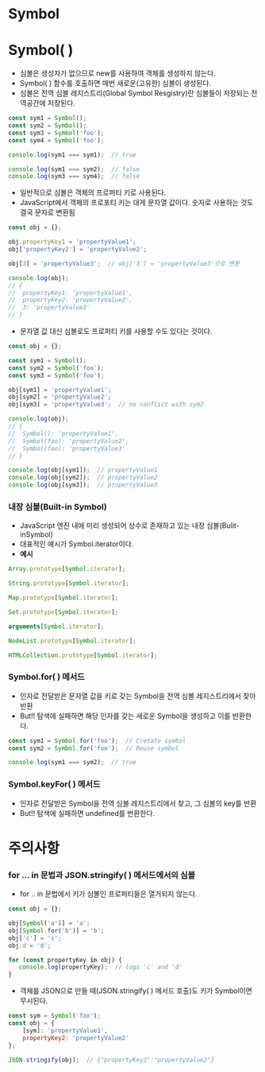 # Symbol

# Symbol( )

- 심볼은 생성자가 없으므로 new를 사용하여 객체를 생성하지 않는다.
- Symbol( ) 함수를 호출하면 매번 새로운(고유한) 심볼이 생성된다.
- 심볼은 전역 심볼 레지스트리(Global Symbol Resgistry)란 심볼들이 저장되는 전역공간에 저장된다.

```jsx
const sym1 = Symbol();
const sym2 = Symbol();
const sym3 = Symbol('foo');
const sym4 = Symbol('foo');

console.log(sym1 === sym1);  // true

console.log(sym1 === sym2);  // false
console.log(sym3 === sym4);  // false
```

- 일반적으로 심볼은 객체의 프로퍼티 키로 사용된다.
- JavaScript에서 객체의 프로포티 키는 대게 문자열 값이다. 숫자로 사용하는 것도 결국 문자로 변환됨

```jsx
const obj = {};

obj.propertyKey1 = 'propertyValue1';
obj['propertyKey2'] = 'propertyValue2';

obj[3] = 'propertyValue3';  // obj['3'] = 'propertyValue3'으로 변환

console.log(obj);
// {
//  propertyKey1: 'propertyValue1', 
//  propertyKey2: 'propertyValue2',
//  3: 'propertyValue3'
// }
```

- 문자열 값 대신 심볼로도 프로퍼티 키를 사용할 수도 있다는 것이다.

```jsx
const obj = {};

const sym1 = Symbol();
const sym2 = Symbol('foo');
const sym3 = Symbol('foo');

obj[sym1] = 'propertyValue1';
obj[sym2] = 'propertyValue2';
obj[sym3] = 'propertyValue3';  // no conflict with sym2

console.log(obj);  
// {
//  Symbol(): 'propertyValue1',
//  Symbol(foo): 'propertyValue2',
//  Symbol(foo): 'propertyValue3'
// }

console.log(obj[sym1]);  // propertyValue1
console.log(obj[sym2]);  // propertyValue2
console.log(obj[sym3]);  // propertyValue3
```

### 내장 심볼(Built-in Symbol)

- JavaScript 엔진 내에 미리 생성되어 상수로 존재하고 있는 내장 심볼(Bulit-inSymbol)
- 대표적인 예시가 Symbol.iterator이다.
- **예시**

```jsx
Array.prototype[Symbol.iterator];

String.prototype[Symbol.iterator];

Map.prototype[Symbol.iterator];

Set.prototype[Symbol.iterator];

arguments[Symbol.iterator];

NodeList.prototype[Symbol.iterator];

HTMLCollection.prototype[Symbol.iterator];
```

### Symbol.for( ) 메서드

- 인자로 전달받은 문자열 값을 키로 갖는 Symbol을 전역 심볼 레지스트리에서 찾아 반환
- But!! 탐색에 실패하면 해당 인자를 갖는 새로운 Symbol을 생성하고 이를 반환한다.

```jsx
const sym1 = Symbol.for('foo');  // Cretate symbol
const sym2 = Symbol.for('foo');  // Reuse symbol

console.log(sym1 === sym2);  // true
```

### Symbol.keyFor( ) 메서드

- 인자로 전달받은 Symbol을 전역 심볼 레지스트리에서 찾고, 그 심볼의 key를 반환
- But!! 탐색에 실패하면 undefined를 번환한다.

# 주의사항

### for … in 문법과 JSON.stringify( ) 메서드에서의 심볼

- for .. in 문법에서 키가 심볼인 프로퍼티들은 열거되지 않는다.

```jsx
const obj = {};

obj[Symbol('a')] = 'a';
obj[Symbol.for('b')] = 'b';
obj['c'] = 'c';
obj.d = 'd';

for (const propertyKey in obj) {
   console.log(propertyKey);  // logs 'c' and 'd'
}
```

- 객체를 JSON으로 만들 때(JSON.stringify( ) 메서드 호출)도 키가 Symbol이면 무시된다.

```jsx
const sym = Symbol('foo');
const obj = {
    [sym]: 'propertyValue1',
    propertyKey2: 'propertyValue2'
};

JSON.stringify(obj);  // {"propertyKey2":"propertyValue2"}
```